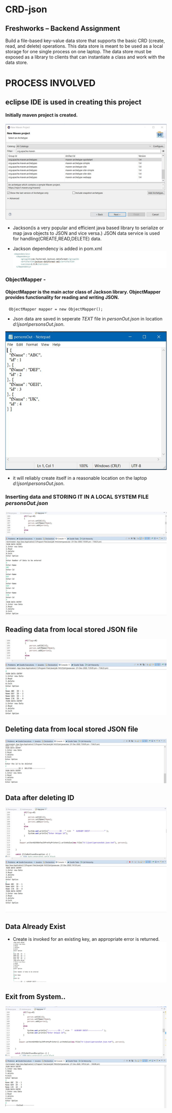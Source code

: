 # CRD-json

## Freshworks – Backend Assignment

Build a file-based key-value data store that supports the basic CRD (create, read, and delete) operations. This data store is meant to be used as a local storage for one single process on one laptop. The data store must be exposed as a library to clients that can instantiate a class and work with the data store.


# PROCESS INVOLVED
## eclipse IDE is used in creating this project

#### Initially maven project is created.
![first](freshworks/maven.jpg)
* Jackson(is a very popular and efficient java based library to serialize or map java objects to JSON and vice versa.)
JSON data service is used for handling(CREATE,READ,DELETE) data.

* Jackson dependency is added in pom.xml
![](freshworks/dependencies.jpg)

### ObjectMapper - 
#### ObjectMapper is the main actor class of Jackson library. ObjectMapper provides functionality for reading and writing JSON.

` ` `
ObjectMapper mapper = new ObjectMapper();
` ` `


* Json data are saved in seperate *TEXT* file in *personOut.json* in location *d:\\json\\personsOut.json*.

 ![](/freshworks/json.jpg)

* it will reliably create itself in a reasonable location on the laptop *d:\\json\\personsOut.json*.  

### Inserting data and STORING IT IN A LOCAL SYSTEM FILE *personsOut.json*
![](/freshworks/1.jpg)
## Reading data from local stored JSON file
![](/freshworks/2.jpg)
## Deleting data from local stored JSON file 
![](/freshworks/3.jpg)
## Data after deleting ID
![](/freshworks/4.jpg)
## Data Already Exist
* Create is invoked for an existing key, an appropriate error is returned.
![](/freshworks/6.jpg)
## Exit from System..
![](/freshworks/5.jpg)